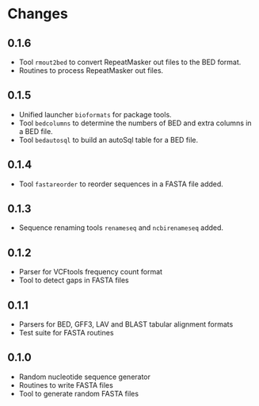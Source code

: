 Changes
=======

0.1.6
-----
- Tool `rmout2bed` to convert RepeatMasker out files to the BED format.
- Routines to process RepeatMasker out files.

0.1.5
-----
- Unified launcher `bioformats` for package tools.
- Tool `bedcolumns` to determine the numbers of BED and extra columns
 in a BED file.
- Tool `bedautosql` to build an autoSql table for a BED file.

0.1.4
-----
- Tool `fastareorder` to reorder sequences in a FASTA file added.

0.1.3
-----
- Sequence renaming tools `renameseq` and `ncbirenameseq` added.

0.1.2
-----
- Parser for VCFtools frequency count format
- Tool to detect gaps in FASTA files

0.1.1
-----
- Parsers for BED, GFF3, LAV and BLAST tabular alignment formats
- Test suite for FASTA routines

0.1.0
-----
- Random nucleotide sequence generator
- Routines to write FASTA files
- Tool to generate random FASTA files

